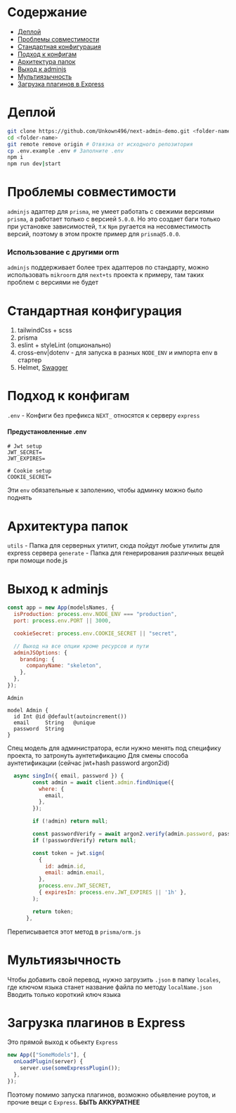 # Содержание

- [Деплой](#деплой)
- [Проблемы совместимости](#проблемы-совместимости)
- [Стандартная конфигурация](#стандартная-конфигурация)
- [Подход к конфигам](#подход-к-конфигам)
- [Архитектура папок](#архитектура-папок)
- [Выход к adminjs](#выход-к-adminjs)
- [Мультиязычность](#мультиязычность)
- [Загрузка плагинов в Express](#загрузка-плагинов-в-express)

# Деплой

```bash
git clone https://github.com/Unkown496/next-admin-demo.git <folder-name>
cd <folder-name>
git remote remove origin # Отвязка от исходного репозитория
cp .env.example .env # Заполните .env
npm i
npm run dev|start
```

# Проблемы совместимости

`adminjs` адаптер для `prisma`, не умеет работать с свежими версиями `prisma`, а работает только с версией `5.0.0`. Но это создает баги только при установке зависимостей, т.к `Npm` ругается на несовместимость версий, поэтому в этом прокте пример для `prisma@5.0.0`.

### Использование с другими orm

`adminjs` поддерживает более трех адаптеров по стандарту, можно использовать `mikroorm` для `next+ts` проекта к примеру, там таких проблем с версиями не будет

# Стандартная конфигурация

1. tailwindCss + scss
2. prisma
3. eslint + styleLint (опционально)
4. cross-env|dotenv - для запуска в разных `NODE_ENV` и импорта env в стартер
5. Helmet, [Swagger](https://www.npmjs.com/package/express-jsdoc-swagger)

# Подход к конфигам

`.env` - Конфиги без префикса `NEXT_` относятся к серверу `express`

#### Предустановленные .env

```env
# Jwt setup
JWT_SECRET=
JWT_EXPIRES=

# Cookie setup
COOKIE_SECRET=
```

Эти `env` обязательные к заполению, чтобы админку можно было поднять

# Архитектура папок

`utils` - Папка для серверных утилит, сюда пойдут любые утилиты для express сервера
`generate` - Папка для генерирования различных вещей при помощи node.js

# Выход к adminjs

```js
const app = new App(modelsNames, {
  isProduction: process.env.NODE_ENV === "production",
  port: process.env.PORT || 3000,

  cookieSecret: process.env.COOKIE_SECRET || "secret",

  // Выход на все опции кроме ресурсов и пути
  adminJSOptions: {
    branding: {
      companyName: "skeleton",
    },
  },
});
```

`Admin`

```prisma
model Admin {
  id Int @id @default(autoincrement())
  email     String   @unique
  password  String
}
```

Спец модель для администратора, если нужно менять под специфику проекта, то затронуть аунтетификацию
Для смены способа аунтетификации (сейчас jwt+hash password argon2id)

```js
  async singIn({ email, password }) {
        const admin = await client.admin.findUnique({
          where: {
            email,
          },
        });

        if (!admin) return null;

        const passwordVerify = await argon2.verify(admin.password, password);
        if (!passwordVerify) return null;

        const token = jwt.sign(
          {
            id: admin.id,
            email: admin.email,
          },
          process.env.JWT_SECRET,
          { expiresIn: process.env.JWT_EXPIRES || '1h' },
        );

        return token;
      },
```

Переписывается этот метод в `prisma/orm.js`

# Мультиязычность

Чтобы добавить свой перевод, нужно загрузить `.json` в папку `locales`, где ключом языка станет название файла по методу `localName.json`
Вводить только короткий ключ языка

# Загрузка плагинов в Express

Это прямой выход к обьекту `Express`

```js
new App(["SomeModels"], {
  onLoadPlugin(server) {
    server.use(someExpressPlugin());
  },
});
```

Поэтому помимо запуска плагинов, возможно обьявление роутов, и прочие вещи с `Express`. **БЫТЬ АККУРАТНЕЕ**
